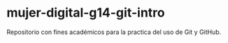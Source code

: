 # mujer-digital-g14-git-intro
Repositorio con fines académicos para la practica del uso de Git y GitHub.
